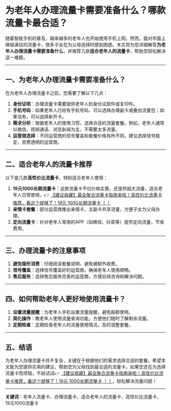 # 为老年人办理流量卡需要准备什么？哪款流量卡最合适？

随着智能手机的普及，越来越多的老年人也开始使用手机上网。然而，面对市面上琳琅满目的流量卡，很多子女在为父母选择时感到困惑。本文将为您详细解答**为老年人办理流量卡需要准备什么**，并推荐几款**适合老年人的流量卡**，帮助您轻松解决这一难题。

---

## 一、为老年人办理流量卡需要准备什么？

在为老年人办理流量卡之前，您需要了解以下几点：

1. **身份证明**：办理流量卡需要提供老年人的身份证原件或复印件。
2. **手机号码**：如果老年人已经有手机号码，可以选择办理副卡或叠加流量包；如果没有，可以选择新开卡。
3. **需求分析**：根据老年人的使用习惯，选择合适的流量套餐。例如，老年人通常以微信、视频通话、浏览新闻为主，不需要太多流量。
4. **运营商选择**：不同运营商的信号覆盖和套餐价格有所不同，建议选择信号稳定、资费透明的运营商。

---

## 二、适合老年人的流量卡推荐

以下是几款**高性价比流量卡**，特别适合老年人使用：

1. **19元100G长期流量卡**：这款流量卡不仅价格实惠，还提供超大流量，适合老年人日常使用。👉 [【建议收藏】最全聚合流量卡指南来啦！高性价比流量卡推荐，看这个就够了！19元 100G长期流量卡 ！！](https://bit.ly/Liuliangka)
2. **亲情卡套餐**：部分运营商推出亲情卡，主副卡共享流量，方便子女为父母办理。
3. **定向流量卡**：针对老年人常用的APP（如微信、抖音等）提供定向流量，节省费用。

---

## 三、办理流量卡的注意事项

1. **避免隐形消费**：仔细阅读套餐说明，避免被额外收费。
2. **信号覆盖**：选择信号覆盖好的运营商，确保老年人使用顺畅。
3. **售后服务**：选择售后服务完善的运营商，方便后续咨询和解决问题。

---

## 四、如何帮助老年人更好地使用流量卡？

1. **设置流量提醒**：为老年人手机设置流量提醒，避免超额使用。
2. **简化操作**：教老年人使用流量查询功能，方便他们随时了解剩余流量。
3. **定期检查**：定期检查老年人的流量使用情况，及时调整套餐。

---

## 五、结语

为老年人办理流量卡并不复杂，关键在于根据他们的需求选择合适的套餐。希望本文能为您提供实用的建议，帮助您为父母找到最合适的流量卡。如果您还在为选择流量卡而烦恼，不妨试试👉 [【建议收藏】最全聚合流量卡指南来啦！高性价比流量卡推荐，看这个就够了！19元 100G长期流量卡 ！！](https://bit.ly/Liuliangka)，轻松解决流量问题！

---

**关键词**：老年人流量卡、办理流量卡、适合老年人的流量卡、高性价比流量卡、19元100G流量卡